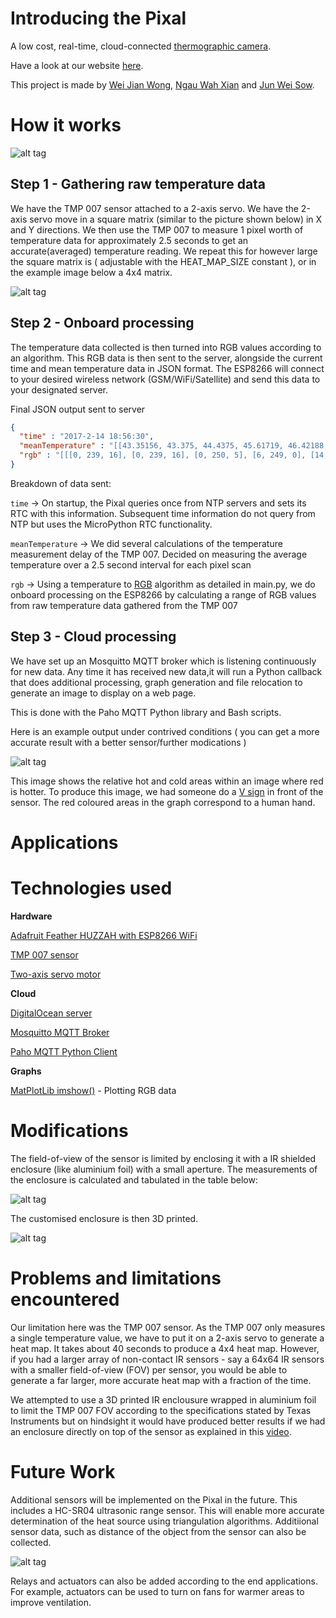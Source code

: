 # Introducing the Pixal

A low cost, real-time, cloud-connected [thermographic camera](https://en.wikipedia.org/wiki/Thermographic_camera).

Have a look at our website [here](https://junweisow789.github.io/).

This project is made by [Wei Jian Wong](https://github.com/Jiantastic), [Ngau Wah Xian](https://github.com/wahxian) and [Jun Wei Sow](https://github.com/junweisow789).


# How it works
![alt tag](https://github.com/Jiantastic/embed-trio-IoT/blob/master/images/highlevel.png)

## Step 1 - Gathering raw temperature data

We have the TMP 007 sensor attached to a 2-axis servo. We have the 2-axis servo move in a square matrix (similar to the picture shown below) in X and Y directions. We then use the TMP 007 to measure 1 pixel worth of temperature data for approximately 2.5 seconds to get an accurate(averaged) temperature reading. We repeat this for however large the square matrix is ( adjustable with the HEAT_MAP_SIZE constant ), or in the example image below a 4x4 matrix. 

![alt tag](https://github.com/Jiantastic/embed-trio-IoT/blob/master/images/matrix.jpg)

## Step 2 - Onboard processing

The temperature data collected is then turned into RGB values according to an algorithm. This RGB data is then sent to the server, alongside the current time and mean temperature data in JSON format. The ESP8266 will connect to your desired wireless network (GSM/WiFi/Satellite) and send this data to your designated server.

Final JSON output sent to server

```json
{
  "time" : "2017-2-14 18:56:30", 
  "meanTemperature" : "[[43.35156, 43.375, 44.4375, 45.61719, 46.42188, 47.29688, 47.91406], [46.88282, 44.24219, 42.6875, 41.73438, 41.26563, 41.32813, 42.24219], [42.14063, 39.65625, 38.39063, 37.96875, 37.90625, 38.1875, 38.67188], [38.72656, 36.9375, 35.97656, 35.51563, 35.28125, 35.64063, 35.91406], [35.4375, 34.24219, 33.15625, 32.63281, 32.4375, 32.57813, 33.00781], [33.53125, 32.73438, 32.32031, 31.95313, 31.90625, 31.53906, 31.35937], [31.41406, 31.15625, 31.07813, 31.1875, 31.35937, 31.46875, 31.60156]]", 
  "rgb" : "[[[0, 239, 16], [0, 239, 16], [0, 250, 5], [6, 249, 0], [14, 241, 0], [23, 232, 0], [29, 226, 0]], [[19, 236, 0], [0, 248, 7], [0, 232, 23], [0, 222, 33], [0, 217, 38], [0, 218, 37], [0, 227, 28]], [[0, 226, 29], [0, 201, 54], [0, 188, 67], [0, 184, 71], [0, 183, 72], [0, 186, 69], [0, 191, 64]], [[0, 192, 63], [0, 173, 82], [0, 163, 92], [0, 159, 96], [0, 156, 99], [0, 160, 95], [0, 163, 92]], [[0, 158, 97], [0, 146, 109], [0, 135, 120], [0, 129, 126], [0, 127, 128], [0, 129, 126], [0, 133, 122]], [[0, 139, 116], [0, 130, 125], [0, 126, 129], [0, 122, 133], [0, 122, 133], [0, 118, 137], [0, 116, 139]], [[0, 117, 138], [0, 114, 141], [0, 113, 142], [0, 115, 140], [0, 116, 139], [0, 117, 138], [0, 119, 136]]]"
}
```

Breakdown of data sent:

``` time ``` -> On startup, the Pixal queries once from NTP servers and sets its RTC with this information. Subsequent time information do not query from NTP but uses the MicroPython RTC functionality.

``` meanTemperature ``` -> We did several calculations of the temperature measurement delay of the TMP 007. Decided on measuring the average temperature over a 2.5 second interval for each pixel scan

``` rgb ``` -> Using a temperature to [RGB](https://en.wikipedia.org/wiki/RGB_color_model) algorithm as detailed in main.py, we do onboard processing on the ESP8266 by calculating a range of RGB values from raw temperature data gathered from the TMP 007


## Step 3 - Cloud processing

We have set up an Mosquitto MQTT broker which is listening continuously for new data. Any time it has received new data,it will run a Python callback that does additional processing, graph generation and file relocation to generate an image to display on a web page.

This is done with the Paho MQTT Python library and Bash scripts.

Here is an example output under contrived conditions ( you can get a more accurate result with a better sensor/further modications )

![alt tag](https://github.com/Jiantastic/embed-trio-IoT/blob/master/images/exampleHeatMap.png)

This image shows the relative hot and cold areas within an image where red is hotter. To produce this image, we had someone do a [V sign](https://en.wikipedia.org/wiki/V_sign) in front of the sensor. The red coloured areas in the graph correspond to a human hand.

# Applications


# Technologies used

**Hardware**

[Adafruit Feather HUZZAH with ESP8266 WiFi](https://www.adafruit.com/product/2821)

[TMP 007 sensor](http://www.ti.com/product/TMP007)

[Two-axis servo motor](https://www.adafruit.com/product/1967)

**Cloud**

[DigitalOcean server](https://www.digitalocean.com/)

[Mosquitto MQTT Broker](https://mosquitto.org/)

[Paho MQTT Python Client](https://eclipse.org/paho/clients/python/)

**Graphs**

[MatPlotLib imshow()](http://matplotlib.org/users/image_tutorial.html) - Plotting RGB data 

# Modifications

The field-of-view of the sensor is limited by enclosing it with a IR shielded enclosure (like aluminium foil) with a small aperture. The measurements of the enclosure is calculated and tabulated in the table below:

![alt tag](https://github.com/Jiantastic/embed-trio-IoT/blob/master/images/Enclosure_Calculation.png)

The customised enclosure is then 3D printed.

![alt tag](https://github.com/Jiantastic/embed-trio-IoT/blob/master/images/3D_printer_Machine.jpg)


# Problems and limitations encountered

Our limitation here was the TMP 007 sensor. As the TMP 007 only measures a single temperature value, we have to put it on a 2-axis servo to generate a heat map. It takes about 40 seconds to produce a 4x4 heat map. However, if you had a larger array of non-contact IR sensors - say a 64x64 IR sensors with a smaller field-of-view (FOV) per sensor, you would be able to generate a far larger, more accurate heat map with a fraction of the time.

We attempted to use a 3D printed IR enclousure wrapped in aluminium foil to limit the TMP 007 FOV according to the specifications stated by Texas Instruments but on hindsight it would have produced better results if we had an enclosure directly on top of the sensor as explained in this [video](https://youtu.be/GEGiEi6tcVo).

# Future Work

Additional sensors will be implemented on the Pixal in the future. This includes a HC-SR04 ultrasonic range sensor.
This will enable more accurate determination of the heat source using triangulation algorithms. Additiional sensor data, such as distance of the object from the sensor can also be collected.

![alt tag](https://github.com/Jiantastic/embed-trio-IoT/blob/master/images/Pixal_perfect.JPG)

Relays and actuators can also be added according to the end applications. 
For example, actuators can be used to turn on fans for warmer areas to improve ventilation.
